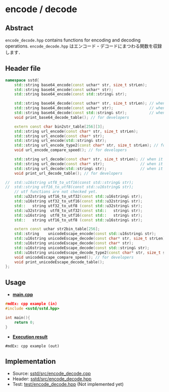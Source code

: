 # encode / decode
## Abstract
`encode_decode.hpp` contains functions for encoding and decoding operations.
`encode_decode.hpp` はエンコード・デコードにまつわる関数を収録します．

## Header file
```cpp
namespace sstd{
    std::string base64_encode(const uchar* str, size_t strLen);
    std::string base64_encode(const uchar* str);
    std::string base64_encode(const std::string& str);

    std::string base64_decode(const uchar* str, size_t strLen); // when it was an error, 0 size std::string is returned.
    std::string base64_decode(const uchar* str);                // when it was an error, 0 size std::string is returned.
    std::string base64_decode(const std::string& str);          // when it was an error, 0 size std::string is returned.
    void print_base64_decode_table(); // for developers

    extern const char bin2str_table[256][3];
    std::string url_encode(const char* str, size_t strLen);
    std::string url_encode(const char* str);
    std::string url_encode(std::string& str);
    std::string url_encode_type2(const char* str, size_t strLen); // for developers
    void url_encode_compare_speed(); // for developers

    std::string url_decode(const char* str, size_t strLen); // when it was an error, 0 size std::string is returned.
    std::string url_decode(const char* str);                // when it was an error, 0 size std::string is returned.
    std::string url_decode(std::string& str);               // when it was an error, 0 size std::string is returned.
    void print_url_decode_table(); // for developers

//  std::u16string utf8_to_utf16(const std::string& str);
//  std::string utf16_to_utf8(const std::u16string& str);
    // utf functions are not checked yet.
    std::u32string utf16_to_utf32(const std::u16string& str);
    std::u16string utf32_to_utf16(const std::u32string& str);
    std::   string utf32_to_utf8 (const std::u32string& str);
    std::u32string  utf8_to_utf32(const std::   string& str);
    std::u16string  utf8_to_utf16(const std::   string& str);
    std::   string utf16_to_utf8 (const std::u16string& str);

    extern const uchar str2bin_table[256];
    std::string    unicodeEscape_encode(const std::u16string& str);
    std::u16string unicodeEscape_decode(const char* str, size_t strLen);
    std::u16string unicodeEscape_decode(const char* str);
    std::u16string unicodeEscape_decode(const std::string& str);
    std::u16string unicodeEscape_decode_type2(const char* str, size_t strLen); // for developers
    void unicodeEscape_compare_speed(); // for developers
    void print_unicodeEscape_decode_table();
};
```

## Usage
- <u>**main.cpp**</u>
```cpp
#mdEx: cpp example (in)
#include <sstd/sstd.hpp>

int main(){
    return 0;
}
```
- <u>**Execution result**</u>
```
#mdEx: cpp example (out)
```

## Implementation
- Source: [sstd/src/encode_decode.cpp](https://github.com/admiswalker/SubStandardLibrary-SSTD-/blob/master/sstd/src/encode_decode.cpp)
- Header: [sstd/src/encode_decode.hpp](https://github.com/admiswalker/SubStandardLibrary-SSTD-/blob/master/sstd/src/encode_decode.hpp)
- Test: [test/encode_decode.hpp](https://github.com/admiswalker/SubStandardLibrary-SSTD-/blob/master/test/encode_decode.hpp)
  (Not implemented yet)

